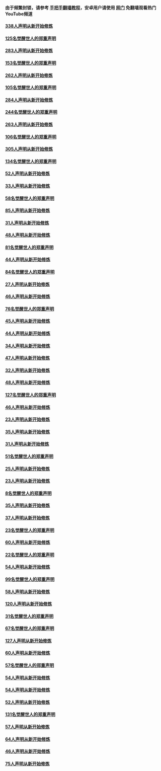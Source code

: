#### 由于频繁封锁，请参考 [手把手翻墙教程](https://github.com/gfw-breaker/guides/wiki/)，安卓用户请使用 [网门](https://github.com/gfw-breaker/nogfw/blob/master/dl.md?t=04261401) 免翻墙观看热门YouTube频道 

#### [338人声明从新开始修炼](../pages/91/423540.md?t=04261401) 

#### [125名觉醒世人的郑重声明](../pages/91/423539.md?t=04261401) 

#### [283人声明从新开始修炼](../pages/91/423296.md?t=04261401) 

#### [153名觉醒世人的郑重声明](../pages/91/423295.md?t=04261401) 

#### [262人声明从新开始修炼](../pages/91/423004.md?t=04261401) 

#### [105名觉醒世人的郑重声明](../pages/91/423003.md?t=04261401) 

#### [284人声明从新开始修炼](../pages/91/422707.md?t=04261401) 

#### [244名觉醒世人的郑重声明](../pages/91/422706.md?t=04261401) 

#### [263人声明从新开始修炼](../pages/91/422553.md?t=04261401) 

#### [106名觉醒世人的郑重声明](../pages/91/422552.md?t=04261401) 

#### [305人声明从新开始修炼](../pages/91/422153.md?t=04261401) 

#### [134名觉醒世人的郑重声明](../pages/91/422152.md?t=04261401) 

#### [52人声明从新开始修炼](../pages/91/421846.md?t=04261401) 

#### [33人声明从新开始修炼](../pages/91/421804.md?t=04261401) 

#### [58名觉醒世人的郑重声明](../pages/91/421845.md?t=04261401) 

#### [85人声明从新开始修炼](../pages/91/421769.md?t=04261401) 

#### [31人声明从新开始修炼](../pages/91/421763.md?t=04261401) 

#### [48人声明从新开始修炼](../pages/91/421605.md?t=04261401) 

#### [81名觉醒世人的郑重声明](../pages/91/421656.md?t=04261401) 

#### [44人声明从新开始修炼](../pages/91/421544.md?t=04261401) 

#### [84名觉醒世人的郑重声明](../pages/91/421543.md?t=04261401) 

#### [27人声明从新开始修炼](../pages/91/421465.md?t=04261401) 

#### [46人声明从新开始修炼](../pages/91/421454.md?t=04261401) 

#### [76名觉醒世人的郑重声明](../pages/91/421453.md?t=04261401) 

#### [45人声明从新开始修炼](../pages/91/421452.md?t=04261401) 

#### [44人声明从新开始修炼](../pages/91/421422.md?t=04261401) 

#### [34人声明从新开始修炼](../pages/91/421322.md?t=04261401) 

#### [47人声明从新开始修炼](../pages/91/421264.md?t=04261401) 

#### [32人声明从新开始修炼](../pages/91/421225.md?t=04261401) 

#### [48人声明从新开始修炼](../pages/91/421202.md?t=04261401) 

#### [127名觉醒世人的郑重声明](../pages/91/421224.md?t=04261401) 

#### [46人声明从新开始修炼](../pages/91/421203.md?t=04261401) 

#### [23人声明从新开始修炼](../pages/91/421138.md?t=04261401) 

#### [35人声明从新开始修炼](../pages/91/421122.md?t=04261401) 

#### [31人声明从新开始修炼](../pages/91/421081.md?t=04261401) 

#### [51名觉醒世人的郑重声明](../pages/91/421080.md?t=04261401) 

#### [25人声明从新开始修炼](../pages/91/421020.md?t=04261401) 

#### [23人声明从新开始修炼](../pages/91/420884.md?t=04261401) 

#### [8名觉醒世人的郑重声明](../pages/91/420883.md?t=04261401) 

#### [35人声明从新开始修炼](../pages/91/420809.md?t=04261401) 

#### [37人声明从新开始修炼](../pages/91/420766.md?t=04261401) 

#### [23名觉醒世人的郑重声明](../pages/91/420765.md?t=04261401) 

#### [60人声明从新开始修炼](../pages/91/420727.md?t=04261401) 

#### [22名觉醒世人的郑重声明](../pages/91/420726.md?t=04261401) 

#### [54人声明从新开始修炼](../pages/91/420529.md?t=04261401) 

#### [99名觉醒世人的郑重声明](../pages/91/420528.md?t=04261401) 

#### [58人声明从新开始修炼](../pages/91/420198.md?t=04261401) 

#### [120人声明从新开始修炼](../pages/91/420141.md?t=04261401) 

#### [31名觉醒世人的郑重声明](../pages/91/420197.md?t=04261401) 

#### [67名觉醒世人的郑重声明](../pages/91/420140.md?t=04261401) 

#### [127人声明从新开始修炼](../pages/91/420082.md?t=04261401) 

#### [60人声明从新开始修炼](../pages/91/420081.md?t=04261401) 

#### [57名觉醒世人的郑重声明](../pages/91/420080.md?t=04261401) 

#### [54人声明从新开始修炼](../pages/91/419533.md?t=04261401) 

#### [54人声明从新开始修炼](../pages/91/419532.md?t=04261401) 

#### [52人声明从新开始修炼](../pages/91/419531.md?t=04261401) 

#### [131名觉醒世人的郑重声明](../pages/91/419530.md?t=04261401) 

#### [57人声明从新开始修炼](../pages/91/419430.md?t=04261401) 

#### [64人声明从新开始修炼](../pages/91/419429.md?t=04261401) 

#### [46人声明从新开始修炼](../pages/91/419428.md?t=04261401) 

#### [75人声明从新开始修炼](../pages/91/419427.md?t=04261401) 

